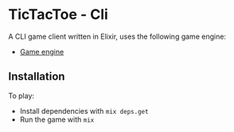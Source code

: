 # TicTacToe - Cli

A CLI game client written in Elixir, uses the following game engine:

  * [Game engine](https://github.com/idabmat/tic_tac_toe)

## Installation

To play:

 * Install dependencies with `mix deps.get`
 * Run the game with `mix`
